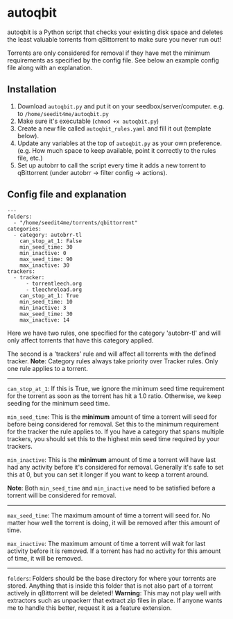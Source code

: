 # autoqbit

autoqbit is a Python script that checks your existing disk space and deletes the least valuable torrents from qBittorrent to make sure you never run out!

Torrents are only considered for removal if they have met the minimum requirements as specified by the config file. See below an example config file along with an explanation.

## Installation
1. Download `autoqbit.py` and put it on your seedbox/server/computer. 
	e.g. to `/home/seedit4me/autoqbit.py` 
2. Make sure it's executable (`chmod +x autoqbit.py`)
3. Create a new file called `autoqbit_rules.yaml` and fill it out (template below).
4. Update any variables at the top of `autoqbit.py` as your own preference. (e.g. How much space to keep available, point it correctly to the rules file, etc.)
5. Set up autobrr to call the script every time it adds a new torrent to qBittorrent (under autobrr -> filter config -> actions).

## Config file and explanation

```
---
folders:
  - "/home/seedit4me/torrents/qbittorrent"
categories:
  - category: autobrr-tl
    can_stop_at_1: False
    min_seed_time: 30
    min_inactive: 0
    max_seed_time: 90
    max_inactive: 30
trackers:
  - tracker: 
      - torrentleech.org
      - tleechreload.org
    can_stop_at_1: True
    min_seed_time: 10
    min_inactive: 3
    max_seed_time: 30
    max_inactive: 14
```
Here we have two rules, one specified for the category 'autobrr-tl' and will only affect torrents that have this category applied.

The second is a 'trackers' rule and will affect all torrents with the defined tracker.
**Note**: Category rules always take priority over Tracker rules. Only one rule applies to a torrent.

---

`can_stop_at_1`: If this is True, we ignore the minimum seed time requirement for the torrent as soon as the torrent has hit a 1.0 ratio. Otherwise, we keep seeding for the minimum seed time.

`min_seed_time`: This is the **minimum** amount of time a torrent will seed for before being considered for removal. Set this to the minimum requirement for the tracker the rule applies to. If you have a category that spans multiple trackers, you should set this to the highest min seed time required by your trackers.

`min_inactive`: This is the **minimum** amount of time a torrent will have last had any activity before it's considered for removal. Generally it's safe to set this at 0, but you can set it longer if you want to keep a torrent around.

**Note**: Both `min_seed_time` and `min_inactive` need to be satisfied before a torrent will be considered for removal.

---

`max_seed_time`: The maximum amount of time a torrent will seed for. No matter how well the torrent is doing, it will be removed after this amount of time.

`max_inactive`: The maximum amount of time a torrent will wait for last activity before it is removed. If a torrent has had no activity for this amount of time, it will be removed.

---

`folders`: Folders should be the base directory for where your torrents are stored. Anything that is inside this folder that is not also part of a torrent actively in qBittorrent will be deleted!
**Warning**: This may not play well with extractors such as unpackerr that extract zip files in place. If anyone wants me to handle this better, request it as a feature extension.
